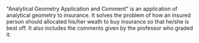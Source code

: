 "Analytical Geometry Application and Comment" is an application of analytical geometry to insurance. It solves the problem of how an insured person should allocated his/her weath to buy insurance so that he/she is best off. It also includes the comments given by the professor who graded it.
